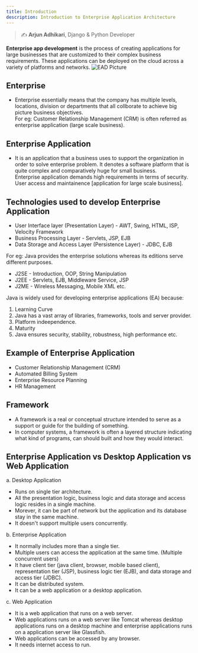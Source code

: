 ```yaml
---
title: Introduction
description: Introduction to Enterprise Application Architecture
---
```



<link href="https://fonts.googleapis.com/css?family=Open+Sans|Pacifico" rel="stylesheet"> 

> ✍ **Arjun Adhikari**, Django & Python Developer

**Enterprise app development** is the process of creating applications for large businesses that are customized to their complex business requirements. These applications can be deployed on the cloud across a variety of platforms and networks. 
![EAD Picture](https://www.6degreesit.com/wp-content/uploads/2019/03/enterprise-app-development.png)

## Enterprise
- Enterprise essentially means that the company has multiple levels,
  locations, division or departments that all collborate to achieve
  big picture business objectives.  
  For eg: Customer Relationship Management (CRM) is often referred as
  enterprise application (large scale business).


## Enterprise Application
- It is an application that a business uses to support the organization
  in order to solve enterprise problem. It denotes a software platform
  that is quite complex and comparatively huge for small business.  
  Enterprise application demands high requirements in terms of security.
  User access and maintainence [application for large scale business].

## Technologies used to develop Enterprise Application

 - User Interface layer (Presentation Layer) - AWT, Swing, HTML, ISP, Velocity Framework
 - Business Processing Layer - Servlets, JSP, EJB
 - Data Storage and Access Layer (Persistence Layer) - JDBC, EJB

For eg: Java provides the enterprise solutions whereas its editions
serve different purposes.

 - J2SE - Introduction, OOP, String Manipulation
 - J2EE - Servlets, EJB, Middleware Service, JSP
 - J2ME - Wireless Messaging, Mobile XML etc.

Java is widely used for developing enterprise applications (EA) because:  

1. Learning Curve
2. Java has a vast array of libraries, frameworks, tools and server provider.
3. Platform indeependence.
4. Maturity
5. Java ensures security, stability, robustness, high performance etc.


## Example of Enterprise Application
- Customer Relationship Management (CRM)
- Automated Billing System
- Enterprise Resource Planning
- HR Management

## Framework
- A framework is a real or conceptual structure intended to serve as a
  support or guide for the building of something.
- In computer systems, a framework is often a layered structure indicating
  what kind of programs, can should built and how they would interact.

## Enterprise Application vs Desktop Application vs Web Application
a. Desktop Application  

- Runs on single tier architecture.
- All the presentation logic, business logic and data storage and access logic resides in
  a single machine.
- Morever, it can be part of network but the application and its database stay in the same machine.
- It doesn't support multiple users concurrently.

b. Enterprise Application  

- It normally includes more than a single tier.
- Multiple users can access the application at the same time. (Multiple concurrent users)
- It have client tier (java client, browser, mobile based client), representation tier (JSP),
  business logic tier (EJB), and data storage and access tier (JDBC).
- It can be distributed system.
- It can be a web application or a desktop application.

c. Web Application  

- It is a web application that runs on a web server.
- Web applications runs on a web server like Tomcat whereas desktop applications runs on a
  desktop machine and enterprise applications runs on a application server like Glassfish.
- Web applications can be accessed by any browser.
- It needs internet access to run.

